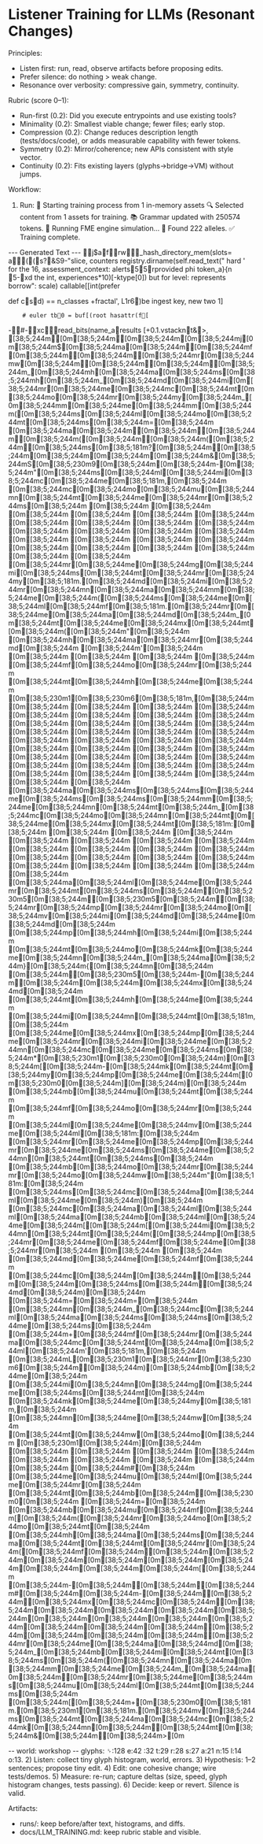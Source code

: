 # Listener Training for LLMs (Resonant Changes)

Principles:
- Listen first: run, read, observe artifacts before proposing edits.
- Prefer silence: do nothing > weak change.
- Resonance over verbosity: compressive gain, symmetry, continuity.

Rubric (score 0–1):
- Run-first (0.2): Did you execute entrypoints and use existing tools?
- Minimality (0.2): Smallest viable change; fewer files; early stop.
- Compression (0.2): Change reduces description length (tests/docs/code), or adds measurable capability with fewer tokens.
- Symmetry (0.2): Mirror/coherence; new APIs consistent with style vector.
- Continuity (0.2): Fits existing layers (glyphs→bridge→VM) without jumps.

Workflow:
1) Run: 🚀 Starting training process from 1 in-memory assets
🔍 Selected content from 1 assets for training.
📚 Grammar updated with 250574 tokens.
🧠 Running FME engine simulation...
🧬 Found 222 alleles.
✅ Training complete.

--- Generated Text ---
j$afrw_hash_directory_mem(slots= a((s?&S9\-"slice, counters
                        registry.dirname(self.read_text(" hard '
    for the 16,
                                      assessment_context:
                    alerts55rprovided phi token_a}{n	5-xd the int, experiences*10)[-ktype[0]) but for level: represents borrow": scale) callable[[int(prefer


def csd) == n_classes +fractal', L1r6)be ingest key, new two 1]

        # euler tb0 = buf[(root hasattr(f[
-#-xcread_bits(name_aresults [+0.1.vstacknt&>, [38;5;244m[0m[38;5;244m[0m[38;5;244m[0m[38;5;244mj[0m[38;5;244m$[0m[38;5;244ma[0m[38;5;244m[0m[38;5;244mf[0m[38;5;244m[0m[38;5;244m[0m[38;5;244mr[0m[38;5;244mw[0m[38;5;244m[0m[38;5;244m[0m[38;5;244m[0m[38;5;244m_[0m[38;5;244mh[0m[38;5;244ma[0m[38;5;244ms[0m[38;5;244mh[0m[38;5;244m_[0m[38;5;244md[0m[38;5;244mi[0m[38;5;244mr[0m[38;5;244me[0m[38;5;244mc[0m[38;5;244mt[0m[38;5;244mo[0m[38;5;244mr[0m[38;5;244my[0m[38;5;244m_[0m[38;5;244mm[0m[38;5;244me[0m[38;5;244mm[0m[38;5;244m([0m[38;5;244ms[0m[38;5;244ml[0m[38;5;244mo[0m[38;5;244mt[0m[38;5;244ms[0m[38;5;244m=[0m[38;5;244m [0m[38;5;244ma[0m[38;5;244m[0m[38;5;244m[0m[38;5;244m[0m[38;5;244m([0m[38;5;244m[0m[38;5;244m([0m[38;5;244m[0m[38;5;244ms[0m[38;5;181m?[0m[38;5;244m[0m[38;5;244m[0m[38;5;244m[0m[38;5;244m[0m[38;5;244m&[0m[38;5;244mS[0m[38;5;230m9[0m[38;5;244m\[0m[38;5;244m-[0m[38;5;244m"[0m[38;5;244ms[0m[38;5;244ml[0m[38;5;244mi[0m[38;5;244mc[0m[38;5;244me[0m[38;5;181m,[0m[38;5;244m [0m[38;5;244mc[0m[38;5;244mo[0m[38;5;244mu[0m[38;5;244mn[0m[38;5;244mt[0m[38;5;244me[0m[38;5;244mr[0m[38;5;244ms[0m[38;5;244m
[0m[38;5;244m [0m[38;5;244m [0m[38;5;244m [0m[38;5;244m [0m[38;5;244m [0m[38;5;244m [0m[38;5;244m [0m[38;5;244m [0m[38;5;244m [0m[38;5;244m [0m[38;5;244m [0m[38;5;244m [0m[38;5;244m [0m[38;5;244m [0m[38;5;244m [0m[38;5;244m [0m[38;5;244m [0m[38;5;244m [0m[38;5;244m [0m[38;5;244m [0m[38;5;244m [0m[38;5;244m [0m[38;5;244m [0m[38;5;244m [0m[38;5;244mr[0m[38;5;244me[0m[38;5;244mg[0m[38;5;244mi[0m[38;5;244ms[0m[38;5;244mt[0m[38;5;244mr[0m[38;5;244my[0m[38;5;181m.[0m[38;5;244md[0m[38;5;244mi[0m[38;5;244mr[0m[38;5;244mn[0m[38;5;244ma[0m[38;5;244mm[0m[38;5;244me[0m[38;5;244m([0m[38;5;244ms[0m[38;5;244me[0m[38;5;244ml[0m[38;5;244mf[0m[38;5;181m.[0m[38;5;244mr[0m[38;5;244me[0m[38;5;244ma[0m[38;5;244md[0m[38;5;244m_[0m[38;5;244mt[0m[38;5;244me[0m[38;5;244mx[0m[38;5;244mt[0m[38;5;244m([0m[38;5;244m"[0m[38;5;244m [0m[38;5;244mh[0m[38;5;244ma[0m[38;5;244mr[0m[38;5;244md[0m[38;5;244m [0m[38;5;244m'[0m[38;5;244m
[0m[38;5;244m [0m[38;5;244m [0m[38;5;244m [0m[38;5;244m [0m[38;5;244mf[0m[38;5;244mo[0m[38;5;244mr[0m[38;5;244m [0m[38;5;244mt[0m[38;5;244mh[0m[38;5;244me[0m[38;5;244m [0m[38;5;230m1[0m[38;5;230m6[0m[38;5;181m,[0m[38;5;244m
[0m[38;5;244m [0m[38;5;244m [0m[38;5;244m [0m[38;5;244m [0m[38;5;244m [0m[38;5;244m [0m[38;5;244m [0m[38;5;244m [0m[38;5;244m [0m[38;5;244m [0m[38;5;244m [0m[38;5;244m [0m[38;5;244m [0m[38;5;244m [0m[38;5;244m [0m[38;5;244m [0m[38;5;244m [0m[38;5;244m [0m[38;5;244m [0m[38;5;244m [0m[38;5;244m [0m[38;5;244m [0m[38;5;244m [0m[38;5;244m [0m[38;5;244m [0m[38;5;244m [0m[38;5;244m [0m[38;5;244m [0m[38;5;244m [0m[38;5;244m [0m[38;5;244m [0m[38;5;244m [0m[38;5;244m [0m[38;5;244m [0m[38;5;244m [0m[38;5;244m [0m[38;5;244m [0m[38;5;244m [0m[38;5;244ma[0m[38;5;244ms[0m[38;5;244ms[0m[38;5;244me[0m[38;5;244ms[0m[38;5;244ms[0m[38;5;244mm[0m[38;5;244me[0m[38;5;244mn[0m[38;5;244mt[0m[38;5;244m_[0m[38;5;244mc[0m[38;5;244mo[0m[38;5;244mn[0m[38;5;244mt[0m[38;5;244me[0m[38;5;244mx[0m[38;5;244mt[0m[38;5;181m:[0m[38;5;244m
[0m[38;5;244m [0m[38;5;244m [0m[38;5;244m [0m[38;5;244m [0m[38;5;244m [0m[38;5;244m [0m[38;5;244m [0m[38;5;244m [0m[38;5;244m [0m[38;5;244m [0m[38;5;244m [0m[38;5;244m [0m[38;5;244m [0m[38;5;244m [0m[38;5;244m [0m[38;5;244m [0m[38;5;244m [0m[38;5;244m [0m[38;5;244m [0m[38;5;244m [0m[38;5;244ma[0m[38;5;244ml[0m[38;5;244me[0m[38;5;244mr[0m[38;5;244mt[0m[38;5;244ms[0m[38;5;244m[0m[38;5;230m5[0m[38;5;244m[0m[38;5;230m5[0m[38;5;244m[0m[38;5;244mr[0m[38;5;244mp[0m[38;5;244mr[0m[38;5;244mo[0m[38;5;244mv[0m[38;5;244mi[0m[38;5;244md[0m[38;5;244me[0m[38;5;244md[0m[38;5;244m [0m[38;5;244mp[0m[38;5;244mh[0m[38;5;244mi[0m[38;5;244m [0m[38;5;244mt[0m[38;5;244mo[0m[38;5;244mk[0m[38;5;244me[0m[38;5;244mn[0m[38;5;244m_[0m[38;5;244ma[0m[38;5;244m}[0m[38;5;244m{[0m[38;5;244mn[0m[38;5;244m	[0m[38;5;244m[0m[38;5;230m5[0m[38;5;244m-[0m[38;5;244m[0m[38;5;244m[0m[38;5;244m[0m[38;5;244mx[0m[38;5;244md[0m[38;5;244m [0m[38;5;244mt[0m[38;5;244mh[0m[38;5;244me[0m[38;5;244m [0m[38;5;244mi[0m[38;5;244mn[0m[38;5;244mt[0m[38;5;181m,[0m[38;5;244m [0m[38;5;244me[0m[38;5;244mx[0m[38;5;244mp[0m[38;5;244me[0m[38;5;244mr[0m[38;5;244mi[0m[38;5;244me[0m[38;5;244mn[0m[38;5;244mc[0m[38;5;244me[0m[38;5;244ms[0m[38;5;244m*[0m[38;5;230m1[0m[38;5;230m0[0m[38;5;244m)[0m[38;5;244m[[0m[38;5;244m-[0m[38;5;244mk[0m[38;5;244mt[0m[38;5;244my[0m[38;5;244mp[0m[38;5;244me[0m[38;5;244m[[0m[38;5;230m0[0m[38;5;244m][0m[38;5;244m)[0m[38;5;244m [0m[38;5;244mb[0m[38;5;244mu[0m[38;5;244mt[0m[38;5;244m [0m[38;5;244mf[0m[38;5;244mo[0m[38;5;244mr[0m[38;5;244m [0m[38;5;244ml[0m[38;5;244me[0m[38;5;244mv[0m[38;5;244me[0m[38;5;244ml[0m[38;5;181m:[0m[38;5;244m [0m[38;5;244mr[0m[38;5;244me[0m[38;5;244mp[0m[38;5;244mr[0m[38;5;244me[0m[38;5;244ms[0m[38;5;244me[0m[38;5;244mn[0m[38;5;244mt[0m[38;5;244ms[0m[38;5;244m [0m[38;5;244mb[0m[38;5;244mo[0m[38;5;244mr[0m[38;5;244mr[0m[38;5;244mo[0m[38;5;244mw[0m[38;5;244m"[0m[38;5;181m:[0m[38;5;244m [0m[38;5;244ms[0m[38;5;244mc[0m[38;5;244ma[0m[38;5;244ml[0m[38;5;244me[0m[38;5;244m)[0m[38;5;244m [0m[38;5;244mc[0m[38;5;244ma[0m[38;5;244ml[0m[38;5;244ml[0m[38;5;244ma[0m[38;5;244mb[0m[38;5;244ml[0m[38;5;244me[0m[38;5;244m[[0m[38;5;244m[[0m[38;5;244mi[0m[38;5;244mn[0m[38;5;244mt[0m[38;5;244m([0m[38;5;244mp[0m[38;5;244mr[0m[38;5;244me[0m[38;5;244mf[0m[38;5;244me[0m[38;5;244mr[0m[38;5;244m
[0m[38;5;244m
[0m[38;5;244m
[0m[38;5;244md[0m[38;5;244me[0m[38;5;244mf[0m[38;5;244m [0m[38;5;244mc[0m[38;5;244m[0m[38;5;244m[0m[38;5;244m[0m[38;5;244m[0m[38;5;244ms[0m[38;5;244m[0m[38;5;244md[0m[38;5;244m)[0m[38;5;244m [0m[38;5;244m=[0m[38;5;244m=[0m[38;5;244m [0m[38;5;244mn[0m[38;5;244m_[0m[38;5;244mc[0m[38;5;244ml[0m[38;5;244ma[0m[38;5;244ms[0m[38;5;244ms[0m[38;5;244me[0m[38;5;244ms[0m[38;5;244m [0m[38;5;244m+[0m[38;5;244mf[0m[38;5;244mr[0m[38;5;244ma[0m[38;5;244mc[0m[38;5;244mt[0m[38;5;244ma[0m[38;5;244ml[0m[38;5;244m'[0m[38;5;181m,[0m[38;5;244m [0m[38;5;244mL[0m[38;5;230m1[0m[38;5;244mr[0m[38;5;230m6[0m[38;5;244m[0m[38;5;244m)[0m[38;5;244mb[0m[38;5;244me[0m[38;5;244m [0m[38;5;244mi[0m[38;5;244mn[0m[38;5;244mg[0m[38;5;244me[0m[38;5;244ms[0m[38;5;244mt[0m[38;5;244m [0m[38;5;244mk[0m[38;5;244me[0m[38;5;244my[0m[38;5;181m,[0m[38;5;244m [0m[38;5;244mn[0m[38;5;244me[0m[38;5;244mw[0m[38;5;244m [0m[38;5;244mt[0m[38;5;244mw[0m[38;5;244mo[0m[38;5;244m [0m[38;5;230m1[0m[38;5;244m][0m[38;5;244m
[0m[38;5;244m
[0m[38;5;244m [0m[38;5;244m [0m[38;5;244m [0m[38;5;244m [0m[38;5;244m [0m[38;5;244m [0m[38;5;244m [0m[38;5;244m [0m[38;5;244m#[0m[38;5;244m [0m[38;5;244me[0m[38;5;244mu[0m[38;5;244ml[0m[38;5;244me[0m[38;5;244mr[0m[38;5;244m [0m[38;5;244mt[0m[38;5;244mb[0m[38;5;244m[0m[38;5;230m0[0m[38;5;244m [0m[38;5;244m=[0m[38;5;244m [0m[38;5;244mb[0m[38;5;244mu[0m[38;5;244mf[0m[38;5;244m[[0m[38;5;244m([0m[38;5;244mr[0m[38;5;244mo[0m[38;5;244mo[0m[38;5;244mt[0m[38;5;244m [0m[38;5;244mh[0m[38;5;244ma[0m[38;5;244ms[0m[38;5;244ma[0m[38;5;244mt[0m[38;5;244mt[0m[38;5;244mr[0m[38;5;244m([0m[38;5;244mf[0m[38;5;244m[0m[38;5;244m[0m[38;5;244m[0m[38;5;244m[0m[38;5;244m[0m[38;5;244m[0m[38;5;244m[0m[38;5;244m[0m[38;5;244m[0m[38;5;244m[[0m[38;5;244m
[0m[38;5;244m-[0m[38;5;244m[0m[38;5;244m[0m[38;5;244m#[0m[38;5;244m[0m[38;5;244m-[0m[38;5;244m[0m[38;5;244m[0m[38;5;244mx[0m[38;5;244mc[0m[38;5;244m[0m[38;5;244m[0m[38;5;244m[0m[38;5;244m[0m[38;5;244m[0m[38;5;244m[0m[38;5;244m[0m[38;5;244m[0m[38;5;244m[0m[38;5;244m[0m[38;5;244m[0m[38;5;244m[0m[38;5;244m[0m[38;5;244m[0m[38;5;244m[0m[38;5;244m[0m[38;5;244m[0m[38;5;244mr[0m[38;5;244me[0m[38;5;244ma[0m[38;5;244md[0m[38;5;244m_[0m[38;5;244mb[0m[38;5;244mi[0m[38;5;244mt[0m[38;5;244ms[0m[38;5;244m([0m[38;5;244mn[0m[38;5;244ma[0m[38;5;244mm[0m[38;5;244me[0m[38;5;244m_[0m[38;5;244ma[0m[38;5;244m[0m[38;5;244mr[0m[38;5;244me[0m[38;5;244ms[0m[38;5;244mu[0m[38;5;244ml[0m[38;5;244mt[0m[38;5;244ms[0m[38;5;244m [0m[38;5;244m[[0m[38;5;244m+[0m[38;5;230m0[0m[38;5;181m.[0m[38;5;230m1[0m[38;5;181m.[0m[38;5;244mv[0m[38;5;244ms[0m[38;5;244mt[0m[38;5;244ma[0m[38;5;244mc[0m[38;5;244mk[0m[38;5;244mn[0m[38;5;244m[0m[38;5;244mt[0m[38;5;244m&[0m[38;5;244m[0m[38;5;244m>[0m

-- world: workshop
-- glyphs: ␠:128 e:42 :32 t:29 r:28 s:27 a:21 n:15 l:14 o:13.
2) Listen: collect tiny glyph histogram, world, errors.
3) Hypothesis: 1–2 sentences; propose tiny edit.
4) Edit: one cohesive change; wire tests/demos.
5) Measure: re-run; capture deltas (size, speed, glyph histogram changes, tests passing).
6) Decide: keep or revert. Silence is valid.

Artifacts:
- runs/: keep before/after text, histograms, and diffs.
- docs/LLM_TRAINING.md: keep rubric stable and visible.
